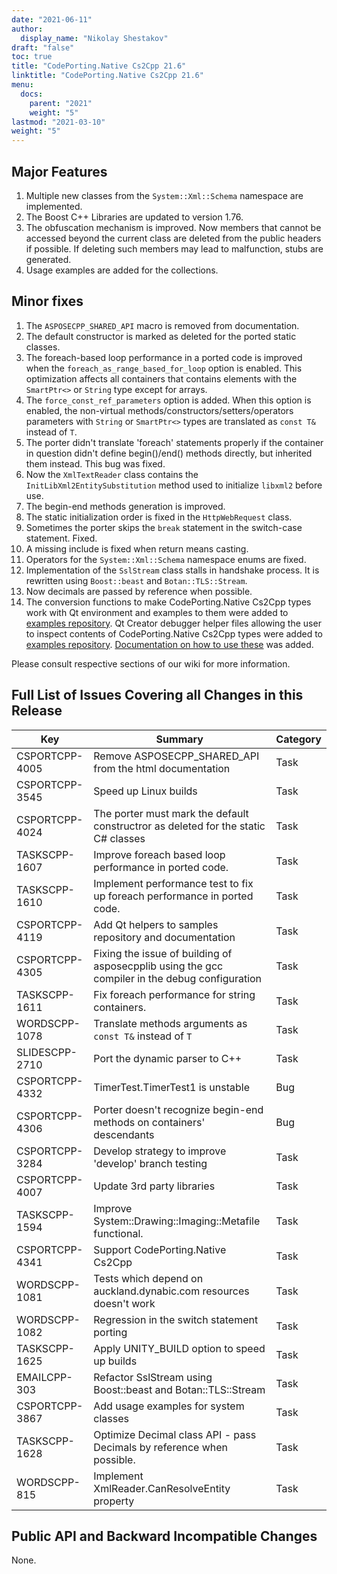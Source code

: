 ```yaml
---
date: "2021-06-11"
author:
  display_name: "Nikolay Shestakov"
draft: "false"
toc: true
title: "CodePorting.Native Cs2Cpp 21.6"
linktitle: "CodePorting.Native Cs2Cpp 21.6"
menu:
  docs:
    parent: "2021"
    weight: "5"
lastmod: "2021-03-10"
weight: "5"
---
```


## Major Features ##

1. Multiple new classes from the `System::Xml::Schema` namespace are implemented.
1. The Boost C++ Libraries are updated to version 1.76.
1. The obfuscation mechanism is improved. Now members that cannot be accessed beyond the current class are deleted from the public headers if possible. If deleting such members may lead to malfunction, stubs are generated.
1. Usage examples are added for the collections.

## Minor fixes ##

1. The `ASPOSECPP_SHARED_API` macro is removed from documentation.
1. The default constructor is marked as deleted for the ported static classes.
1. The foreach-based loop performance in a ported code is improved when the `foreach_as_range_based_for_loop` option is enabled. This optimization affects all containers that contains elements with the `SmartPtr<>` or `String` type except for arrays.
1. The `force_const_ref_parameters` option is added. When this option is enabled, the non-virtual methods/constructors/setters/operators parameters with `String` or `SmartPtr<>` types are translated as `const T&` instead of `T`.
1. The porter didn't translate 'foreach' statements properly if the container in question didn't define begin()/end() methods directly, but inherited them instead. This bug was fixed.
1. Now the `XmlTextReader` class contains the `InitLibXml2EntitySubstitution` method used to initialize `libxml2` before use.
1. The begin-end methods generation is improved.
1. The static initialization order is fixed in the `HttpWebRequest` class.
1. Sometimes the porter skips the `break` statement in the switch-case statement. Fixed.
1. A missing include is fixed when return means casting.
1. Operators for the `System::Xml::Schema` namespace enums are fixed.
1. Implementation of the `SslStream` class stalls in handshake process. It is rewritten using `Boost::beast` and `Botan::TLS::Stream`.
1. Now decimals are passed by reference when possible.
1. The conversion functions to make CodePorting.Native Cs2Cpp types work with Qt environment and examples to them were added to [examples repository](https://github.com/codeporting-native/codeporting-native-cs2cpp). Qt Creator debugger helper files allowing the user to inspect contents of CodePorting.Native Cs2Cpp types were added to [examples repository](https://github.com/codeporting-native/codeporting-native-cs2cpp/tree/master/qtcreator_debugging_helpers). [Documentation on how to use these](https://docs.codeporting.com/native/cs2cpp/developer-guide/qt-support/) was added.

Please consult respective sections of our wiki for more information.

## Full List of Issues Covering all Changes in this Release ##

| Key | Summary | Category |
| --- | --- | --- |
| CSPORTCPP-4005 | Remove ASPOSECPP_SHARED_API from the html documentation | Task |
| CSPORTCPP-3545 | Speed up Linux builds | Task |
| CSPORTCPP-4024 | The porter must mark the default constructror as deleted for the static C# classes | Task |
| TASKSCPP-1607 | Improve foreach based loop performance in ported code. | Task |
| TASKSCPP-1610 | Implement performance test to fix up foreach performance in ported code. | Task |
| CSPORTCPP-4119 | Add Qt helpers to samples repository and documentation | Task |
| CSPORTCPP-4305 | Fixing the issue of building of asposecpplib using the gcc compiler in the debug configuration | Task |
| TASKSCPP-1611 | Fix foreach performance for string containers. | Task |
| WORDSCPP-1078 | Translate methods arguments as `const T&` instead of `T` | Task |
| SLIDESCPP-2710 | Port the dynamic parser to C++ | Task |
| CSPORTCPP-4332 | TimerTest.TimerTest1 is unstable | Bug |
| CSPORTCPP-4306 | Porter doesn't recognize begin-end methods on containers' descendants | Bug |
| CSPORTCPP-3284 | Develop strategy to improve 'develop' branch testing | Task |
| CSPORTCPP-4007 | Update 3rd party libraries | Task |
| TASKSCPP-1594 | Improve System::Drawing::Imaging::Metafile functional. | Task |
| CSPORTCPP-4341 | Support CodePorting.Native Cs2Cpp | Task |
| WORDSCPP-1081	| Tests which depend on auckland.dynabic.com resources doesn't work | Task |
| WORDSCPP-1082 | Regression in the switch statement porting | Task |
| TASKSCPP-1625 | Apply UNITY_BUILD option to speed up builds | Task |
| EMAILCPP-303 | Refactor SslStream using Boost::beast and Botan::TLS::Stream | Task |
| CSPORTCPP-3867 | Add usage examples for system classes | Task |
| TASKSCPP-1628 | Optimize Decimal class API - pass Decimals by reference when possible. | Task |
| WORDSCPP-815 | Implement XmlReader.CanResolveEntity property | Task |

## Public API and Backward Incompatible Changes ##

None.
